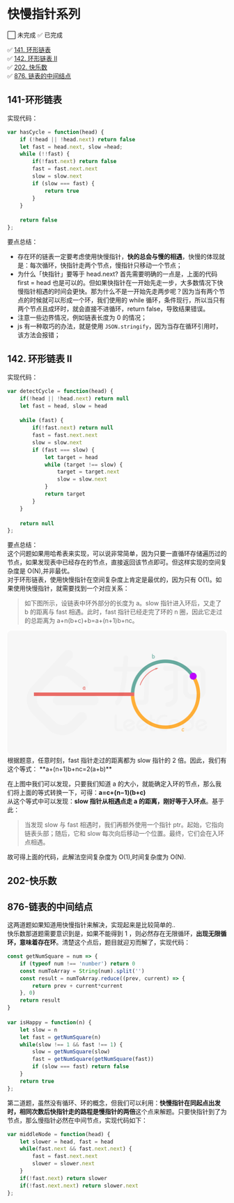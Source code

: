 # 快慢指针系列  

⬜️ 未完成  ✅ 已完成    

✅  [141. 环形链表](https://leetcode-cn.com/problems/linked-list-cycle/)  
✅  [142. 环形链表 II](https://leetcode-cn.com/problems/linked-list-cycle-ii/)  
✅  [202. 快乐数](https://leetcode-cn.com/problems/happy-number/)  
✅  [876. 链表的中间结点](https://leetcode-cn.com/problems/middle-of-the-linked-list/)  

  
## 141-环形链表  
实现代码：
```js  
var hasCycle = function(head) {
    if (!head || !head.next) return false
    let fast = head.next, slow =head;
    while (!!fast) {
        if(!fast.next) return false
        fast = fast.next.next
        slow = slow.next
        if (slow === fast) {
            return true
        }
    }

    return false
};
```  
要点总结：
+ 存在环的链表一定要考虑使用快慢指针，**快的总会与慢的相遇**，快慢的体现就是：每次循环，快指针走两个节点，慢指针只移动一个节点；
+ 为什么「快指针」要等于 head.next?
  首先需要明确的一点是，上面的代码 first = head 也是可以的。但如果快指针在一开始先走一步，大多数情况下快慢指针相遇的时间会更快。那为什么不是一开始先走两步呢？因为当有两个节点的时候就可以形成一个环，我们使用的 while 循环，条件现行，所以当只有两个节点且成环时，就会直接不进循环，return false，导致结果错误。  
+ 注意一些边界情况，例如链表长度为 0 的情况；  
+ js 有一种取巧的办法，就是使用 `JSON.stringify`，因为当存在循环引用时，该方法会报错；  

## 142. 环形链表 II  
实现代码：
```js  
var detectCycle = function(head) {
    if(!head || !head.next) return null
    let fast = head, slow = head

    while (fast) {
        if(!fast.next) return null
        fast = fast.next.next
        slow = slow.next
        if (fast === slow) {
            let target = head
            while (target !== slow) {
                target = target.next
                slow = slow.next
            }
            return target
        }
    }

    return null
};
```   
要点总结：  
这个问题如果用哈希表来实现，可以说非常简单，因为只要一直循环存储遍历过的节点，如果发现表中已经存在的节点，直接返回该节点即可。但这样实现的空间复杂度是 O(N),并非最优。  
对于环形链表，使用快慢指针在空间复杂度上肯定是最优的，因为只有 O(1)。如果使用快慢指针，就需要找到一个对应关系：  
> 如下图所示，设链表中环外部分的长度为 a。slow 指针进入环后，又走了 b 的距离与 fast 相遇。此时，fast 指针已经走完了环的 n 圈，因此它走过的总距离为 a+n(b+c)+b=a+(n+1)b+nc。
<img src='./imgs/有环链表[1].png' />  
根据题意，任意时刻，fast 指针走过的距离都为 slow 指针的 2 倍。因此，我们有这个等式：  **a+(n+1)b+nc=2(a+b)**    
  
在上图中我们可以发现，只要我们知道 a 的大小，就能确定入环的节点，那么我们将上面的等式转换一下，可得：**a=c+(n−1)(b+c)**  
从这个等式中可以发现：**slow 指针从相遇点走 a 的距离，刚好等于入环点**。基于此：
> 当发现 slow 与 fast 相遇时，我们再额外使用一个指针 ptr。起始，它指向链表头部；随后，它和 slow 每次向后移动一个位置。最终，它们会在入环点相遇。    
  
故可得上面的代码，此解法空间复杂度为 O(1),时间复杂度为 O(N).  

## 202-快乐数   
## 876-链表的中间结点  
这两道题如果知道用快慢指针来解决，实现起来是比较简单的..  
快乐数那道题需要意识到是，如果不能得到 1 ，则必然存在无限循环，**出现无限循环，意味着存在环**。清楚这个点后，题目就迎刃而解了，实现代码：  
```js
const getNumSquare = num => {
    if (typeof num !== 'number') return 0
    const numToArray = String(num).split('')
    const result = numToArray.reduce((prev, current) => {
        return prev + current*current
    }, 0)
    return result
}

var isHappy = function(n) {
    let slow = n
    let fast = getNumSquare(n)
    while(slow !== 1 && fast !== 1) {
        slow = getNumSquare(slow)
        fast = getNumSquare(getNumSquare(fast))
        if (slow === fast) return false
    }
    return true
};
```
  
第二道题，虽然没有循环、环的概念，但我们可以利用：**快慢指针在同起点出发时，相同次数后快指针走的路程是慢指针的两倍**这个点来解题。只要快指针到了为节点，那么慢指针必然在中间节点，实现代码如下：
```js
var middleNode = function(head) {
    let slower = head, fast = head
    while(fast.next && fast.next.next) {
        fast = fast.next.next
        slower = slower.next
    }
    if(!fast.next) return slower
    if(!fast.next.next) return slower.next
};
```

